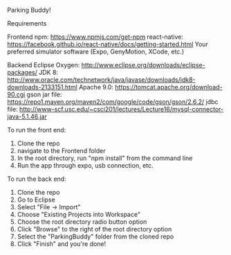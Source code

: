 Parking Buddy!

Requirements

Frontend
npm: https://www.npmjs.com/get-npm
react-native: https://facebook.github.io/react-native/docs/getting-started.html
Your preferred simulator software (Expo, GenyMotion, XCode, etc.)

Backend
Eclipse Oxygen: http://www.eclipse.org/downloads/eclipse-packages/
JDK 8: http://www.oracle.com/technetwork/java/javase/downloads/jdk8-downloads-2133151.html
Apache 9.0: https://tomcat.apache.org/download-90.cgi
gson jar file: https://repo1.maven.org/maven2/com/google/code/gson/gson/2.6.2/
jdbc file: http://www-scf.usc.edu/~csci201/lectures/Lecture16/mysql-connector-java-5.1.46.jar


To run the front end:

1. Clone the repo
2. navigate to the Frontend folder
3. In the root directory, run "npm install" from the command line
4. Run the app through expo, usb connection, etc.

To run the back end:

1. Clone the repo
2. Go to Eclipse
3. Select "File -> Import"
4. Choose "Existing Projects into Workspace"
5. Choose the root directory radio button option
6. Click "Browse" to the right of the root directory option
7. Select the "ParkingBuddy" folder from the cloned repo
8. Click "Finish" and you're done!